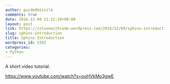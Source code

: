 ```yaml
---
author: guidedmissile
comments: true
date: 2016-12-09 11:22:29+00:00
layout: post
link: https://inlovewithcode.wordpress.com/2016/12/09/sphinx-introduction/
slug: sphinx-introduction
title: Sphinx Introduction
wordpress_id: 1592
categories:
- Python
---
```


A short video tutorial.



https://www.youtube.com/watch?v=ouHVkMo3gwE
